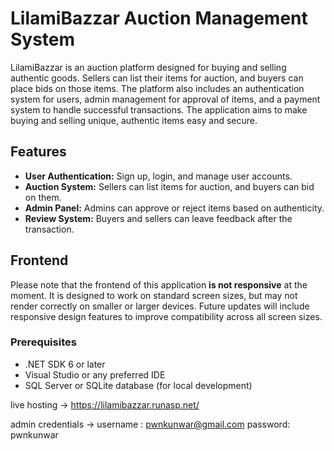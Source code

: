 # LilamiBazzar Auction Management System

LilamiBazzar is an auction platform designed for buying and selling authentic goods. Sellers can list their items for auction, and buyers can place bids on those items. The platform also includes an authentication system for users, admin management for approval of items, and a payment system to handle successful transactions. The application aims to make buying and selling unique, authentic items easy and secure.

## Features

- **User Authentication:** Sign up, login, and manage user accounts.
- **Auction System:** Sellers can list items for auction, and buyers can bid on them.
- **Admin Panel:** Admins can approve or reject items based on authenticity.
- **Review System:** Buyers and sellers can leave feedback after the transaction.

## Frontend
Please note that the frontend of this application **is not responsive** at the moment. It is designed to work on standard screen sizes, but may not render correctly on smaller or larger devices. Future updates will include responsive design features to improve compatibility across all screen sizes.

### Prerequisites

- .NET SDK 6 or later
- Visual Studio or any preferred IDE
- SQL Server or SQLite database (for local development)






























live hosting -> https://lilamibazzar.runasp.net/

admin credentials -> username : pwnkunwar@gmail.com
                     password: pwnkunwar
